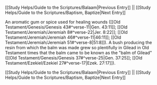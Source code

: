 [[Study Helps/Guide to the Scriptures/Balaam|Previous Entry]]  ||  [[Study Helps/Guide to the Scriptures/Baptism, Baptize|Next Entry]]

 An aromatic gum or spice used for healing wounds ([[Old Testament/Genesis/Genesis 43#^verse-11|Gen. 43:11]]; [[Old Testament/Jeremiah/Jeremiah 8#^verse-22|Jer. 8:22]]; [[Old Testament/Jeremiah/Jeremiah 46#^verse-11|46:11]]; [[Old Testament/Jeremiah/Jeremiah 51#^verse-8|51:8]]). A bush producing the resin from which the balm was made grew so plentifully in Gilead in Old Testament times that the balm came to be known as the "balm of Gilead" ([[Old Testament/Genesis/Genesis 37#^verse-25|Gen. 37:25]]; [[Old Testament/Ezekiel/Ezekiel 27#^verse-17|Ezek. 27:17]]).

[[Study Helps/Guide to the Scriptures/Balaam|Previous Entry]]  ||  [[Study Helps/Guide to the Scriptures/Baptism, Baptize|Next Entry]]